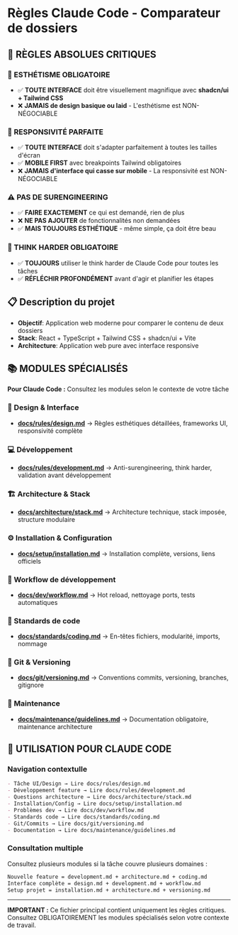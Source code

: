 # Règles Claude Code - Comparateur de dossiers

## 🎯 RÈGLES ABSOLUES CRITIQUES

### 🎨 ESTHÉTISME OBLIGATOIRE
- ✅ **TOUTE INTERFACE** doit être visuellement magnifique avec **shadcn/ui + Tailwind CSS**
- ❌ **JAMAIS de design basique ou laid** - L'esthétisme est NON-NÉGOCIABLE

### 📱 RESPONSIVITÉ PARFAITE 
- ✅ **TOUTE INTERFACE** doit s'adapter parfaitement à toutes les tailles d'écran
- ✅ **MOBILE FIRST** avec breakpoints Tailwind obligatoires
- ❌ **JAMAIS d'interface qui casse sur mobile** - La responsivité est NON-NÉGOCIABLE

### ⚠️ PAS DE SURENGINEERING
- ✅ **FAIRE EXACTEMENT** ce qui est demandé, rien de plus
- ❌ **NE PAS AJOUTER** de fonctionnalités non demandées
- ✅ **MAIS TOUJOURS ESTHÉTIQUE** - même simple, ça doit être beau

### 🧠 THINK HARDER OBLIGATOIRE
- ✅ **TOUJOURS** utiliser le think harder de Claude Code pour toutes les tâches
- ✅ **RÉFLÉCHIR PROFONDÉMENT** avant d'agir et planifier les étapes

## 📋 Description du projet
- **Objectif**: Application web moderne pour comparer le contenu de deux dossiers
- **Stack**: React + TypeScript + Tailwind CSS + shadcn/ui + Vite
- **Architecture**: Application web pure avec interface responsive

## 📚 MODULES SPÉCIALISÉS

**Pour Claude Code :** Consultez les modules selon le contexte de votre tâche

### 🎨 Design & Interface
- **[docs/rules/design.md](docs/rules/design.md)** → Règles esthétiques détaillées, frameworks UI, responsivité complète

### 💻 Développement
- **[docs/rules/development.md](docs/rules/development.md)** → Anti-surengineering, think harder, validation avant développement

### 🏗️ Architecture & Stack
- **[docs/architecture/stack.md](docs/architecture/stack.md)** → Architecture technique, stack imposée, structure modulaire

### ⚙️ Installation & Configuration
- **[docs/setup/installation.md](docs/setup/installation.md)** → Installation complète, versions, liens officiels

### 🔄 Workflow de développement
- **[docs/dev/workflow.md](docs/dev/workflow.md)** → Hot reload, nettoyage ports, tests automatiques

### 📝 Standards de code
- **[docs/standards/coding.md](docs/standards/coding.md)** → En-têtes fichiers, modularité, imports, nommage

### 🔀 Git & Versioning
- **[docs/git/versioning.md](docs/git/versioning.md)** → Conventions commits, versioning, branches, gitignore

### 🔧 Maintenance
- **[docs/maintenance/guidelines.md](docs/maintenance/guidelines.md)** → Documentation obligatoire, maintenance architecture

## 🚀 UTILISATION POUR CLAUDE CODE

### Navigation contextulle
```markdown
- Tâche UI/Design → Lire docs/rules/design.md
- Développement feature → Lire docs/rules/development.md  
- Questions architecture → Lire docs/architecture/stack.md
- Installation/Config → Lire docs/setup/installation.md
- Problèmes dev → Lire docs/dev/workflow.md
- Standards code → Lire docs/standards/coding.md
- Git/Commits → Lire docs/git/versioning.md
- Documentation → Lire docs/maintenance/guidelines.md
```

### Consultation multiple
Consultez plusieurs modules si la tâche couvre plusieurs domaines :
```markdown
Nouvelle feature = development.md + architecture.md + coding.md
Interface complète = design.md + development.md + workflow.md
Setup projet = installation.md + architecture.md + versioning.md
```

---
**IMPORTANT :** Ce fichier principal contient uniquement les règles critiques. Consultez OBLIGATOIREMENT les modules spécialisés selon votre contexte de travail.